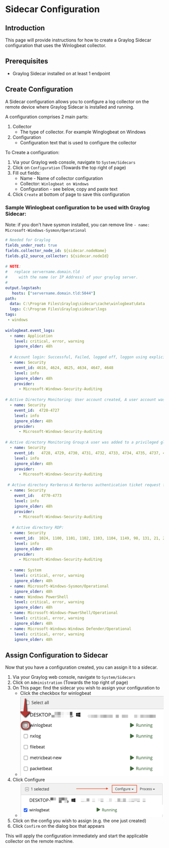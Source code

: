 # Sidecar Configuration

## Introduction

This page will provide instructions for how to create a Graylog Sidecar configuration that uses the Winlogbeat collector.

## Prerequisites

* Graylog Sidecar installed on at least 1 endpoint

## Create Configuration

A Sidecar configuration allows you to configure a log collector on the remote device where Graylog Sidecar is installed and running.

A configuration comprises 2 main parts:

1. Collector
    * The type of collector. For example Winglogbeat on Windows
2. Configuration
    * Configuration text that is used to configure the collector

To Create a configuration:

1. Via your Graylog web console, navigate to `System/Sidecars`
2. Click on `Configuration` (Towards the top right of page)
3. Fill out fields:
    * Name - Name of collector configuration
    * Collector: `Winlogbeat on Windows`
    * Configuration - see below, copy and paste text
4. Click `Create` at bottom of page to save this configuration


### Sample Winlogbeat configuration to be used with Graylog Sidecar:

Note: if you don't have sysmon installed, you can remove line `- name: Microsoft-Windows-Sysmon/Operational`

```yaml
# Needed for Graylog
fields_under_root: true
fields.collector_node_id: ${sidecar.nodeName}
fields.gl2_source_collector: ${sidecar.nodeId}

# NOTE:
#   replace servername.domain.tld
#     with the name (or IP Address) of your graylog server.
# 
output.logstash:
   hosts: ["servername.domain.tld:5044"]
path:
  data: C:\Program Files\Graylog\sidecar\cache\winlogbeat\data
  logs: C:\Program Files\Graylog\sidecar\logs
tags:
 - windows

winlogbeat.event_logs:
  - name: Application
    level: critical, error, warning
    ignore_older: 48h

  # Account login: Successful, Failed, logged off, loggon using explicit credentials
  - name: Security
    event_id: 4616, 4624, 4625, 4634, 4647, 4648
    level: info
    ignore_older: 48h
    provider:
      - Microsoft-Windows-Security-Auditing

# Active Directory Monitoring: User account created, A user account was enabled, An attempt was made to change the password of an account, A user account was disabled,A user account was changed, A user account was locked out,A user account was unlocked
  - name: Security
    event_id:  4720-4727
    level: info
    ignore_older: 48h
    provider:
      - Microsoft-Windows-Security-Auditing

# Active directory Monitoring Group:A user was added to a privileged global group, 	A user was added to a privileged local group, A user was added to a privileged universal group, A privileged local group was modified, A privileged global group was modified, A privileged universal group was modified
  - name: Security
    event_id:   4728, 4729, 4730, 4731, 4732, 4733, 4734, 4735, 4737, 4738, 4740-4743, 4754-4758, 4764, 4767, 4769
    level: info
    ignore_older: 48h
    provider:
      - Microsoft-Windows-Security-Auditing

 # Active directory Kerberos:A Kerberos authentication ticket request failed
  - name: Security
    event_id:   4770-4773
    level: info
    ignore_older: 48h
    provider:
      - Microsoft-Windows-Security-Auditing
   
   # Active directory RDP: 
  - name: Security
    event_id:  1024, 1100, 1101, 1102, 1103, 1104, 1149, 98, 131, 21, 22, 25 
    level: info
    ignore_older: 48h
    provider:
      - Microsoft-Windows-Security-Auditing

  - name: System
    level: critical, error, warning
    ignore_older: 48h
  - name: Microsoft-Windows-Sysmon/Operational
    ignore_older: 48h
  - name: Windows PowerShell
    level: critical, error, warning
    ignore_older: 48h
  - name: Microsoft-Windows-PowerShell/Operational
    level: critical, error, warning
    ignore_older: 48h
  - name: Microsoft-Windows-Windows Defender/Operational
    level: critical, error, warning
    ignore_older: 48h
```

## Assign Configuration to Sidecar

Now that you have a configuration created, you can assign it to a sidecar.

1. Via your Graylog web console, navigate to `System/Sidecars`
2. Click on `Administration` (Towards the top right of page)
3. On This page: find the sidecar you wish to assign your configuration to
    * Click the checkbox for winlogbeat
    * ![image](img/graylog-sidecar-config-assign-checkbox.png)
4. Click Configure
    * ![image](img/graylog-sidecar-config-assign-configure.png)
5. Click on the config you wish to assign (e.g. the one just created)
6. Click `Confirm` on the dialog box that appears

This will apply the configuration immediately and start the applicable collector on the remote machine.